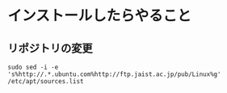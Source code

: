 # インストールしたらやること
## リポジトリの変更
`sudo sed -i -e 's%http://.*.ubuntu.com%http://ftp.jaist.ac.jp/pub/Linux%g' /etc/apt/sources.list`
